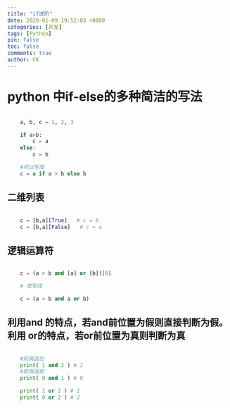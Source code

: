 ```yaml
---
title: "if进阶"
date: 2020-01-09 19:52:03 +0800
categories: [开发]
tags: [Python]
pin: false
toc: false
comments: true
author: CK
---
```


# python 中if-else的多种简洁的写法

```python

    a, b, c = 1, 2, 3

    if a>b:
        c = a
    else:
        c = b

    #可以写成
    c = a if a > b else b

```

## 二维列表

```python

    c = [b,a][True]   # c = b
    c = [b,a][False]   # c = a

```

## 逻辑运算符

```python

    c = (a > b and [a] or [b])[0]

    # 改写成

    c = (a > b and a or b)

```

## 利用and 的特点，若and前位置为假则直接判断为假。利用 or的特点，若or前位置为真则判断为真

```python

    #前真返后
    print( 1 and 2 ) # 2
    #前假返前
    print( 0 and 1 ) # 0

    print( 1 or 2 ) # 1
    print( 0 or 2 ) # 2

```
